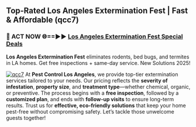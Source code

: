 ## Top-Rated Los Angeles Extermination Fest | Fast & Affordable (qcc7)

<h3>🐜 ACT NOW 🌐==►► <a href="https://tinyurl.com/yc7vsfwc" rel="nofollow">Los Angeles Extermination Fest Special Deals</a></h3>

**Los Angeles Extermination Fest** eliminates rodents, bed bugs, and termites in LA homes. Get free inspections + same-day service. New Solutions 2025!

[![qcc7](https://i.imgur.com/1VzRXn8.jpeg)](https://tinyurl.com/yc7vsfwc)
At **Pest Control Los Angeles**, we provide top-tier extermination services tailored to your needs. Our pricing reflects the **severity of infestation**, **property size**, and **treatment type**—whether chemical, organic, or preventive. The process begins with a **free inspection**, followed by a **customized plan**, and ends with **follow-up visits** to ensure long-term results. Trust us for **effective, eco-friendly solutions** that keep your home pest-free without compromising safety. Let’s tackle those unwelcome guests together!